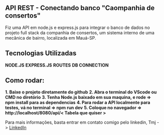 ## API REST - Conectando banco "Caompanhia de consertos"

Fiz uma API em node.js e express.js para integrar o banco de dados no projeto full stack da companhia de consertos, um sistema interno de uma mecânica de bairro, localizada em Mauá-SP.

## Tecnologias Utilizadas

**NODE.JS**
**EXPRESS.JS**
**ROUTES**
**DB CONNECTION**

## Como rodar:

**1. Baixe o projeto diretamente do github**
**2. Abra o terminal do VScode ou CMD no diretório**
**3. Tenha Node.js baixado em sua maquina, e rode => npm install para as dependencias**
**4. Para rodar a API localmente para testes, vá no terminal => npm run dev**
**5. Coloque no navegador => http://localhost/8080/api/< Tabela que quiser >**

Para mais informações, basta entrar em contato comigo pelo linkedin, Tmj
-> [LinkedIn](https://www.linkedin.com/in/willian-de-sena-chiquinato-97b857260/)
